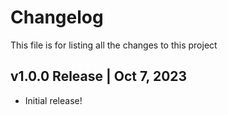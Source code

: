 # Changelog
This file is for listing all the changes to this project

## v1.0.0 Release | Oct 7, 2023
- Initial release!